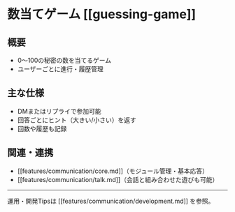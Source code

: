 # 数当てゲーム [[guessing-game]]

## 概要
- 0〜100の秘密の数を当てるゲーム
- ユーザーごとに進行・履歴管理

## 主な仕様
- DMまたはリプライで参加可能
- 回答ごとにヒント（大きい/小さい）を返す
- 回数や履歴も記録

## 関連・連携
- [[features/communication/core.md]]（モジュール管理・基本応答）
- [[features/communication/talk.md]]（会話と組み合わせた遊びも可能）

---

運用・開発Tipsは [[features/communication/development.md]] を参照。 